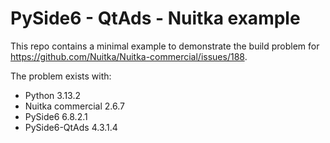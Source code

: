
# PySide6 - QtAds - Nuitka example

This repo contains a minimal example to demonstrate the build problem for
https://github.com/Nuitka/Nuitka-commercial/issues/188.

The problem exists with:

- Python 3.13.2
- Nuitka commercial 2.6.7
- PySide6 6.8.2.1
- PySide6-QtAds 4.3.1.4
